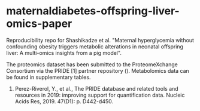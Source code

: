# maternaldiabetes-offspring-liver-omics-paper

Reproducibility repo for Shashikadze et al. "Maternal hyperglycemia without confounding obesity triggers metabolic alterations in neonatal offspring liver: A multi-omics insights from a pig model".

The proteomics dataset has been submitted to the ProteomeXchange Consortium via the PRIDE [1] partner repository (). Metabolomics data can be found in supplementary tables.

1. Perez-Riverol, Y., et al., The PRIDE database and related tools and resources in 2019: improving support for quantification data. Nucleic Acids Res, 2019. 47(D1): p. D442-d450.
